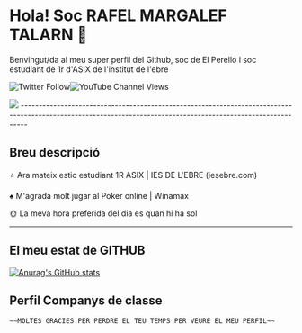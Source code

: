 # Hola! Soc RAFEL MARGALEF TALARN 👋

Benvingut/da al meu super perfil del Github, soc de El Perello i soc estudiant de 1r d'ASIX de l'institut de l'ebre

![Twitter Follow](https://img.shields.io/twitter/follow/RAAAFAAA?color=%231DA1F2&logo=twitter&style=for-the-badge)![YouTube Channel Views](https://img.shields.io/youtube/channel/views/UCgY67eW3VWSP2tgys_egydA?color=%23FF0000&logo=youtube&style=social)

<img src="https://media2.giphy.com/media/5xwdcOc1fORdu4KsFU/giphy.gif?cid=790b7611e0eae19ceefe822efb46479ffe6bd3525974f3df&rid=giphy.gif&ct=g">
--------------------------------------------------------------------------------------------------------------------------------------------------------------

## Breu descripció

⭐ Ara mateix estic estudiant 1R ASIX | IES DE L'EBRE (iesebre.com) 

♠️ M'agrada molt jugar al Poker online | Winamax 

🌞 La meva hora preferida del dia es quan hi ha sol

-----------------------------------------------------------------------------------------------------------------------------------------------------------------

## El meu estat de GITHUB


[![Anurag's GitHub stats](https://github-readme-stats.vercel.app/api?username=rafelebre)](https://github.com/anuraghazra/github-readme-stats)

## Perfil Companys de classe





	~~MOLTES GRACIES PER PERDRE EL TEU TEMPS PER VEURE EL MEU PERFIL~~
